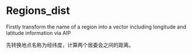 # Regions_dist
Firstly transform the name of a region into a vector including longitude and latitude information via AIP

先转换地点名称为经纬度，计算两个居委会之间的距离。
